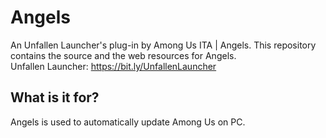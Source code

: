 # Angels
An Unfallen Launcher's plug-in by Among Us ITA | Angels. This repository contains the source and the web resources for Angels.\
Unfallen Launcher: https://bit.ly/UnfallenLauncher

## What is it for?
Angels is used to automatically update Among Us on PC.
